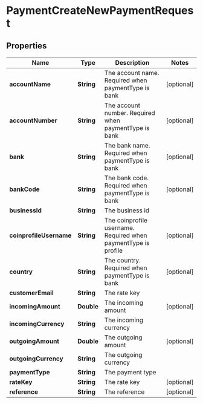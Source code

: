 

# PaymentCreateNewPaymentRequest


## Properties

| Name | Type | Description | Notes |
|------------ | ------------- | ------------- | -------------|
|**accountName** | **String** | The account name. Required when paymentType is bank |  [optional] |
|**accountNumber** | **String** | The account number. Required when paymentType is bank |  [optional] |
|**bank** | **String** | The bank name. Required when paymentType is bank |  [optional] |
|**bankCode** | **String** | The bank code. Required when paymentType is bank |  [optional] |
|**businessId** | **String** | The business id |  |
|**coinprofileUsername** | **String** | The coinprofile username. Required when paymentType is profile |  [optional] |
|**country** | **String** | The country. Required when paymentType is bank |  [optional] |
|**customerEmail** | **String** | The rate key |  |
|**incomingAmount** | **Double** | The incoming amount |  [optional] |
|**incomingCurrency** | **String** | The incoming currency |  |
|**outgoingAmount** | **Double** | The outgoing amount |  [optional] |
|**outgoingCurrency** | **String** | The outgoing currency |  |
|**paymentType** | **String** | The payment type |  |
|**rateKey** | **String** | The rate key |  [optional] |
|**reference** | **String** | The reference |  [optional] |



